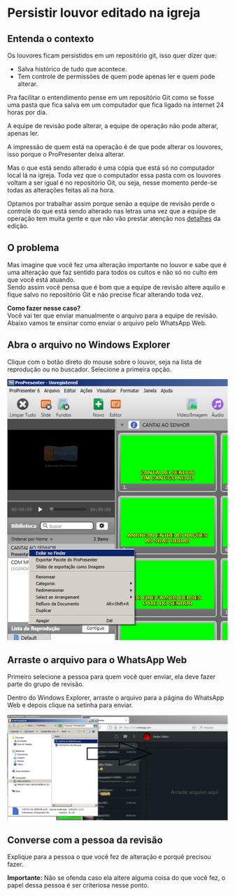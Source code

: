 # Persistir louvor editado na igreja

## Entenda o contexto
Os louvores ficam persistidos em um repositório git, isso quer dizer que:
- Salva histórico de tudo que acontece.
- Tem controle de permissões de quem pode apenas ler e quem pode alterar.

Pra facilitar o entendimento pense em um repositório Git como se fosse uma pasta que fica salva em um computador que fica ligado na internet 24 horas por dia.

A equipe de revisão pode alterar, a equipe de operação não pode alterar, apenas ler.

A impressão de quem está na operação é de que pode alterar os louvores, isso porque o ProPresenter deixa alterar.

Mas o que está sendo alterado é uma cópia que está só no computador local lá na igreja. Toda vez que o computador essa pasta com os louvores voltam a ser igual é no repositório Git, ou seja, nesse momento perde-se todas as alterações feitas ali na hora.

Optamos por trabalhar assim porque senão a equipe de revisão perde o controle do que está sendo alterado nas letras uma vez que a equipe de operação tem muita gente e que não vão prestar atenção nos [detalhes](..) da edição.

## O problema

Mas imagine que você fez uma alteração importante no louvor e sabe que é uma alteração que faz sentido para todos os cultos e não só no culto em que você está atuando.\
Sendo assim você pensa que é bom que a equipe de revisão altere aquilo e fique salvo no repositório Git e não precise ficar alterando toda vez.

**Como fazer nesse caso?**\
Você vai ter que enviar manualmente o arquivo para a equipe de revisão.\
Abaixo vamos te ensinar como enviar o arquivo pelo WhatsApp Web.


## Abra o arquivo no Windows Explorer
Clique com o botão direto do mouse sobre o louvor, seja na lista de reprodução ou no buscador. Selecione a primeira opção.

![Abrir louvor no Windows Explorer](enviar-louvor-whatsapp-web-1.png)

## Arraste o arquivo para o WhatsApp Web
Primeiro selecione a pessoa para quem você quer enviar, ela deve fazer parte do grupo de revisão.

Dentro do Windows Explorer, arraste o arquivo para a página do WhatsApp Web e depois clique na setinha para enviar.

![Arraste o arquivo para o WhatsApp Web](enviar-louvor-whatsapp-web-2.png)

## Converse com a pessoa da revisão
Explique para a pessoa o que você fez de alteração e porquê precisou fazer.

**Importante:** Não se ofenda caso ela altere alguma coisa do que você fez, o papel dessa pessoa é ser criteriosa nesse ponto.